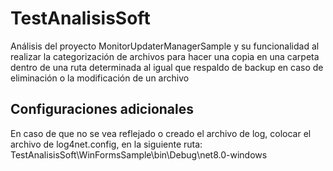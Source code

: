 # TestAnalisisSoft
Análisis del proyecto MonitorUpdaterManagerSample y su funcionalidad al realizar la categorización de archivos para hacer una copia en una carpeta dentro de una ruta determinada al igual que respaldo de backup en caso de eliminación o la modificación de un archivo


## Configuraciones adicionales
En caso de que no se vea reflejado o creado el archivo de log, colocar el archivo de log4net.config, en la siguiente ruta: 
TestAnalisisSoft\WinFormsSample\bin\Debug\net8.0-windows
